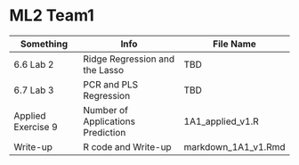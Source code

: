 # ML2 Team1
| Something          | Info                              | File Name
| ------------------ | --------------------------------- | --------------
| 6.6 Lab 2          | Ridge Regression and the Lasso    | TBD
| 6.7 Lab 3          | PCR and PLS Regression            | TBD
| Applied Exercise 9 | Number of Applications Prediction | 1A1_applied_v1.R
| Write-up           | R code and Write-up               | markdown_1A1_v1.Rmd
